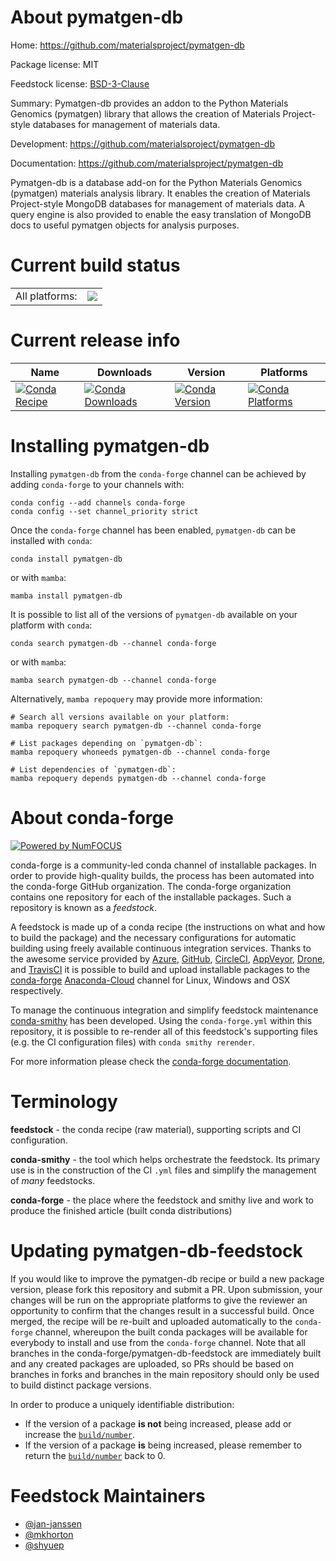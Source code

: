 About pymatgen-db
=================

Home: https://github.com/materialsproject/pymatgen-db

Package license: MIT

Feedstock license: [BSD-3-Clause](https://github.com/conda-forge/pymatgen-db-feedstock/blob/main/LICENSE.txt)

Summary: Pymatgen-db provides an addon to the Python Materials Genomics (pymatgen) library that allows the creation of Materials Project-style databases for management of materials data.

Development: https://github.com/materialsproject/pymatgen-db

Documentation: https://github.com/materialsproject/pymatgen-db

Pymatgen-db is a database add-on for the Python Materials Genomics
(pymatgen) materials analysis library. It enables the creation of
Materials Project-style MongoDB databases for management of materials
data. A query engine is also provided to enable the easy translation
of MongoDB docs to useful pymatgen objects for analysis purposes.


Current build status
====================


<table><tr><td>All platforms:</td>
    <td>
      <a href="https://dev.azure.com/conda-forge/feedstock-builds/_build/latest?definitionId=7464&branchName=main">
        <img src="https://dev.azure.com/conda-forge/feedstock-builds/_apis/build/status/pymatgen-db-feedstock?branchName=main">
      </a>
    </td>
  </tr>
</table>

Current release info
====================

| Name | Downloads | Version | Platforms |
| --- | --- | --- | --- |
| [![Conda Recipe](https://img.shields.io/badge/recipe-pymatgen--db-green.svg)](https://anaconda.org/conda-forge/pymatgen-db) | [![Conda Downloads](https://img.shields.io/conda/dn/conda-forge/pymatgen-db.svg)](https://anaconda.org/conda-forge/pymatgen-db) | [![Conda Version](https://img.shields.io/conda/vn/conda-forge/pymatgen-db.svg)](https://anaconda.org/conda-forge/pymatgen-db) | [![Conda Platforms](https://img.shields.io/conda/pn/conda-forge/pymatgen-db.svg)](https://anaconda.org/conda-forge/pymatgen-db) |

Installing pymatgen-db
======================

Installing `pymatgen-db` from the `conda-forge` channel can be achieved by adding `conda-forge` to your channels with:

```
conda config --add channels conda-forge
conda config --set channel_priority strict
```

Once the `conda-forge` channel has been enabled, `pymatgen-db` can be installed with `conda`:

```
conda install pymatgen-db
```

or with `mamba`:

```
mamba install pymatgen-db
```

It is possible to list all of the versions of `pymatgen-db` available on your platform with `conda`:

```
conda search pymatgen-db --channel conda-forge
```

or with `mamba`:

```
mamba search pymatgen-db --channel conda-forge
```

Alternatively, `mamba repoquery` may provide more information:

```
# Search all versions available on your platform:
mamba repoquery search pymatgen-db --channel conda-forge

# List packages depending on `pymatgen-db`:
mamba repoquery whoneeds pymatgen-db --channel conda-forge

# List dependencies of `pymatgen-db`:
mamba repoquery depends pymatgen-db --channel conda-forge
```


About conda-forge
=================

[![Powered by
NumFOCUS](https://img.shields.io/badge/powered%20by-NumFOCUS-orange.svg?style=flat&colorA=E1523D&colorB=007D8A)](https://numfocus.org)

conda-forge is a community-led conda channel of installable packages.
In order to provide high-quality builds, the process has been automated into the
conda-forge GitHub organization. The conda-forge organization contains one repository
for each of the installable packages. Such a repository is known as a *feedstock*.

A feedstock is made up of a conda recipe (the instructions on what and how to build
the package) and the necessary configurations for automatic building using freely
available continuous integration services. Thanks to the awesome service provided by
[Azure](https://azure.microsoft.com/en-us/services/devops/), [GitHub](https://github.com/),
[CircleCI](https://circleci.com/), [AppVeyor](https://www.appveyor.com/),
[Drone](https://cloud.drone.io/welcome), and [TravisCI](https://travis-ci.com/)
it is possible to build and upload installable packages to the
[conda-forge](https://anaconda.org/conda-forge) [Anaconda-Cloud](https://anaconda.org/)
channel for Linux, Windows and OSX respectively.

To manage the continuous integration and simplify feedstock maintenance
[conda-smithy](https://github.com/conda-forge/conda-smithy) has been developed.
Using the ``conda-forge.yml`` within this repository, it is possible to re-render all of
this feedstock's supporting files (e.g. the CI configuration files) with ``conda smithy rerender``.

For more information please check the [conda-forge documentation](https://conda-forge.org/docs/).

Terminology
===========

**feedstock** - the conda recipe (raw material), supporting scripts and CI configuration.

**conda-smithy** - the tool which helps orchestrate the feedstock.
                   Its primary use is in the construction of the CI ``.yml`` files
                   and simplify the management of *many* feedstocks.

**conda-forge** - the place where the feedstock and smithy live and work to
                  produce the finished article (built conda distributions)


Updating pymatgen-db-feedstock
==============================

If you would like to improve the pymatgen-db recipe or build a new
package version, please fork this repository and submit a PR. Upon submission,
your changes will be run on the appropriate platforms to give the reviewer an
opportunity to confirm that the changes result in a successful build. Once
merged, the recipe will be re-built and uploaded automatically to the
`conda-forge` channel, whereupon the built conda packages will be available for
everybody to install and use from the `conda-forge` channel.
Note that all branches in the conda-forge/pymatgen-db-feedstock are
immediately built and any created packages are uploaded, so PRs should be based
on branches in forks and branches in the main repository should only be used to
build distinct package versions.

In order to produce a uniquely identifiable distribution:
 * If the version of a package **is not** being increased, please add or increase
   the [``build/number``](https://docs.conda.io/projects/conda-build/en/latest/resources/define-metadata.html#build-number-and-string).
 * If the version of a package **is** being increased, please remember to return
   the [``build/number``](https://docs.conda.io/projects/conda-build/en/latest/resources/define-metadata.html#build-number-and-string)
   back to 0.

Feedstock Maintainers
=====================

* [@jan-janssen](https://github.com/jan-janssen/)
* [@mkhorton](https://github.com/mkhorton/)
* [@shyuep](https://github.com/shyuep/)

